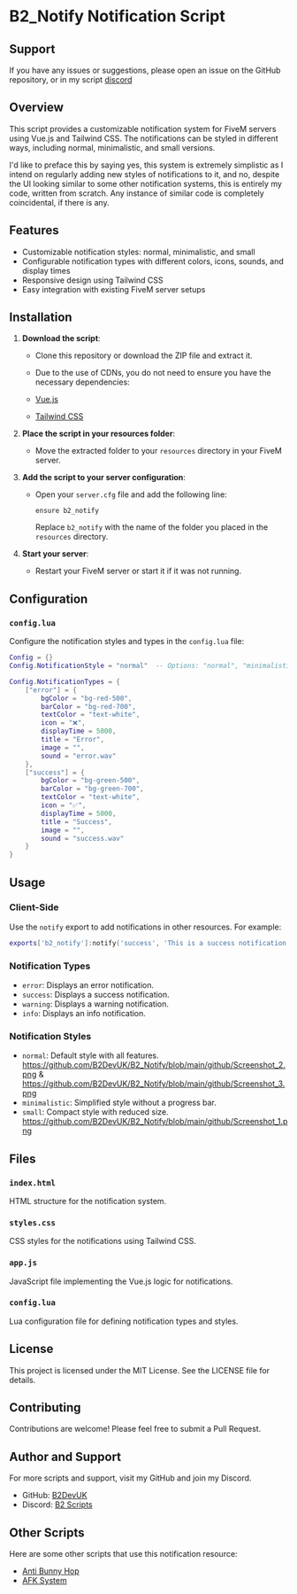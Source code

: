 # B2_Notify Notification Script

## Support
If you have any issues or suggestions, please open an issue on the GitHub repository, or in my script [discord](https://discord.gg/KZRBA6H5kR)

## Overview

This script provides a customizable notification system for FiveM servers using Vue.js and Tailwind CSS. The notifications can be styled in different ways, including normal, minimalistic, and small versions.

I'd like to preface this by saying yes, this system is extremely simplistic as I intend on regularly adding new styles of notifications to it, and no, despite the UI looking similar to some other notification systems, this is entirely my code, written from scratch. Any instance of similar code is completely coincidental, if there is any.

## Features

- Customizable notification styles: normal, minimalistic, and small
- Configurable notification types with different colors, icons, sounds, and display times
- Responsive design using Tailwind CSS
- Easy integration with existing FiveM server setups

## Installation

1. **Download the script**:
   - Clone this repository or download the ZIP file and extract it.

   - Due to the use of CDNs, you do not need to ensure you have the necessary dependencies:
    - [Vue.js](https://vuejs.org/)
    - [Tailwind CSS](https://tailwindcss.com/)

2. **Place the script in your resources folder**:
   - Move the extracted folder to your `resources` directory in your FiveM server.

3. **Add the script to your server configuration**:
   - Open your `server.cfg` file and add the following line:
     ```
     ensure b2_notify
     ```
     Replace `b2_notify` with the name of the folder you placed in the `resources` directory.

4. **Start your server**:
   - Restart your FiveM server or start it if it was not running.

## Configuration

### `config.lua`

Configure the notification styles and types in the `config.lua` file:

```lua
Config = {}
Config.NotificationStyle = "normal"  -- Options: "normal", "minimalistic", "small"

Config.NotificationTypes = {
    ["error"] = {
        bgColor = "bg-red-500",
        barColor = "bg-red-700",
        textColor = "text-white",
        icon = "❌",
        displayTime = 5000,
        title = "Error",
        image = "",
        sound = "error.wav"
    },
    ["success"] = {
        bgColor = "bg-green-500",
        barColor = "bg-green-700",
        textColor = "text-white",
        icon = "✅",
        displayTime = 5000,
        title = "Success",
        image = "",
        sound = "success.wav"
    }
}
```

## Usage

### Client-Side

Use the `notify` export to add notifications in other resources. For example:

```lua
exports['b2_notify']:notify('success', 'This is a success notification from another script', 'bottom-right');
```

### Notification Types

- `error`: Displays an error notification.
- `success`: Displays a success notification.
- `warning`: Displays a warning notification.
- `info`: Displays an info notification.

### Notification Styles

- `normal`: Default style with all features.
https://github.com/B2DevUK/B2_Notify/blob/main/github/Screenshot_2.png & https://github.com/B2DevUK/B2_Notify/blob/main/github/Screenshot_3.png
- `minimalistic`: Simplified style without a progress bar.
- `small`: Compact style with reduced size.
https://github.com/B2DevUK/B2_Notify/blob/main/github/Screenshot_1.png

## Files

### `index.html`
HTML structure for the notification system.

### `styles.css`
CSS styles for the notifications using Tailwind CSS.

### `app.js`
JavaScript file implementing the Vue.js logic for notifications.

### `config.lua`
Lua configuration file for defining notification types and styles.

## License
This project is licensed under the MIT License. See the LICENSE file for details.

## Contributing
Contributions are welcome! Please feel free to submit a Pull Request.

## Author and Support

For more scripts and support, visit my GitHub and join my Discord.

- GitHub: [B2DevUK](https://github.com/B2DevUK)
- Discord: [B2 Scripts](https://discord.gg/KZRBA6H5kR)

## Other Scripts

Here are some other scripts that use this notification resource:

- [Anti Bunny Hop](https://github.com/B2DevUK/B2_AntiBunnyHop)
- [AFK System](https://github.com/B2DevUK/B2_AFKSystem)
